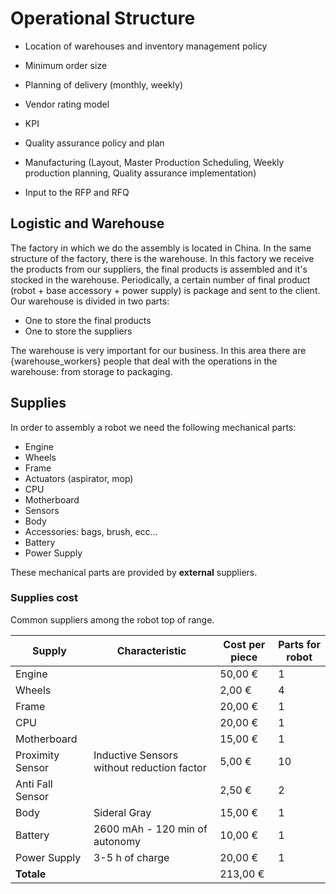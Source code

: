 # Operational Structure

- Location of warehouses and inventory management policy

- Minimum order size

- Planning of delivery (monthly, weekly)

- Vendor rating model
- KPI
- Quality assurance policy and plan
- Manufacturing (Layout, Master Production Scheduling, Weekly production planning, Quality assurance implementation)
- Input to the RFP and RFQ

## Logistic and Warehouse

The factory in which we do the assembly is located in China.
In the same structure of the factory, there is the warehouse.
In this factory we receive the products from our suppliers, the final products is assembled and it's stocked in the warehouse. Periodically, a certain number of final product (robot + base accessory + power supply) is package and sent to the client.
Our warehouse is divided in two parts:

- One to store the final products
- One to store the suppliers

The warehouse is very important for our business.
In this area there are {warehouse_workers} people that deal with the operations in the warehouse: from storage to packaging.

## Supplies

In order to assembly a robot we need the following mechanical parts:

- Engine
- Wheels
- Frame
- Actuators (aspirator, mop)
- CPU
- Motherboard
- Sensors
- Body
- Accessories: bags, brush, ecc...
- Battery
- Power Supply

These mechanical parts are provided by **external** suppliers.

### Supplies cost

Common suppliers among the robot top of range.

| **Supply**       | **Characteristic**                         | **Cost per piece** | **Parts for robot** |
| ---------------- | ------------------------------------------ | ------------------ | ------------------- |
| Engine           |                                            | 50,00 €            | 1                   |
| Wheels           |                                            | 2,00 €             | 4                   |
| Frame            |                                            | 20,00 €            | 1                   |
| CPU              |                                            | 20,00 €            | 1                   |
| Motherboard      |                                            | 15,00 €            | 1                   |
| Proximity Sensor | Inductive Sensors without reduction factor | 5,00 €             | 10                  |
| Anti Fall Sensor |                                            | 2,50 €             | 2                   |
| Body             | Sideral Gray                               | 15,00 €            | 1                   |
| Battery          | 2600 mAh - 120 min of autonomy             | 10,00 €            | 1                   |
| Power Supply     | 3-5 h of charge                            | 20,00 €            | 1                   |
| **Totale**       |                                            | 213,00 €           |
